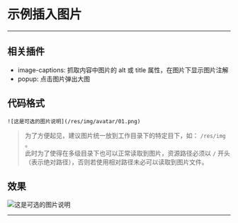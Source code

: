 # 示例插入图片

------

## 相关插件

- image-captions: 抓取内容中图片的 alt 或 title 属性，在图片下显示图片注解
- popup: 点击图片弹出大图


## 代码格式

```
![这是可选的图片说明](/res/img/avatar/01.png)
```

> 为了方便起见，建议图片统一放到工作目录下的特定目下，如： `/res/img` 。 
<br/> 此时为了使得在多级目录下也可以正常读取到图片，资源路径必须以 `/` 开头（表示绝对路径），否则若使用相对路径未必可以读取到图片文件。

## 效果

![这是可选的图片说明](/res/img/avatar/01.png)

------

